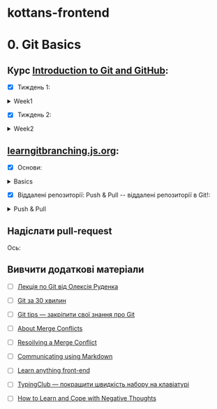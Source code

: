 ﻿# kottans-frontend 
# 0. Git Basics

## Курс [Introduction to Git and GitHub](https://www.coursera.org/learn/introduction-git-github):
- [x] Тиждень 1:
<details>
  <summary>Week1</summary>
  <img src = "">
</details>

- [x] Тиждень 2:
<details>
  <summary>Week2</summary>
  <img src = "">
</details>

## [learngitbranching.js.org](https://learngitbranching.js.org/?locale=uk):
- [x] Основи:
<details>
  <summary>Basics</summary>
  <img src = >
</details>

- [x] Віддалені репозиторії: Push & Pull -- віддалені репозиторії в Git!:
<details>
  <summary>Push & Pull</summary>
  <img src = >
</details>

## Надіслати pull-request
Ось: 
## Вивчити додаткові матеріали
- [ ] [Лекція по Git від Олексія Руденка](https://www.youtube.com/playlist?list=PLS8sEUxbfFY9MnPIFPTNlaS5xX7P5Ge-5)
- [ ] [Git за 30 хвилин](https://codeguida.com/post/453)
- [ ] [Git tips — закріпити свої знання про Git](https://www.webfx.com/blog/web-design/git-tips/)
- [ ] [About Merge Conflicts](https://docs.github.com/en/pull-requests/collaborating-with-pull-requests/addressing-merge-conflicts/about-merge-conflicts)
- [ ] [Resoilving a Merge Conflict](https://docs.github.com/en/pull-requests/collaborating-with-pull-requests/addressing-merge-conflicts/resolving-a-merge-conflict-using-the-command-line)
- [ ] [Communicating using Markdown](https://lab.github.com/githubtraining/communicating-using-markdown)
- [ ] [Learn anything front-end](https://learn-anything.xyz/web-development/front-end)
- [ ] [TypingClub — покращити швидкість набору на клавіатурі](https://www.typingclub.com/) 
- [ ] [How to Learn and Cope with Negative Thoughts](https://guides.hexlet.io/learning/)
 
